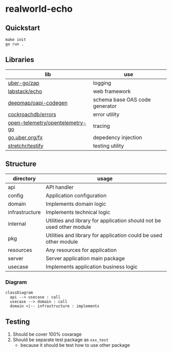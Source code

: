 # realworld-echo

## Quickstart

```console
make init
go run .
```

## Libraries

| lib                                                                                   | use                            |
| ------------------------------------------------------------------------------------- | ------------------------------ |
| [uber-go/zap](https://github.com/uber-go/zap)                                         | logging                        |
| [labstack/echo](https://github.com/labstack/echo)                                     | web framework                  |
| [deepmap/oapi-codegen](https://github.com/deepmap/oapi-codegen)                       | schema base OAS code generator |
| [cockroachdb/errors](https://github.com/cockroachdb/errors)                           | error utility                  |
| [open-telemetry/opentelemetry-go](https://github.com/open-telemetry/opentelemetry-go) | tracing                        |
| [go.uber.org/fx](https://uber-go.github.io/fx/)                                       | depedency injection            |
| [stretchr/testify](https://github.com/stretchr/testify)                               | testing utility                |

## Structure

| directory      | usage                                                                 |
| -------------- | --------------------------------------------------------------------- |
| api            | API handler                                                           |
| config         | Application configuration                                             |
| domain         | Implements domain logic                                               |
| infrastructure | Implements technical logic                                            |
| internal       | Utilities and library for application should not be used other module |
| pkg            | Utilities and library for application could be used other module      |
| resources      | Any resources for application                                         |
| server         | Server application main package                                       |
| usecase        | Implements application business logic                                 |

### Diagram

```mermaid
classDiagram
  api --> usecase : call
  usecase --> domain : call
  domain <|-- infrastructure : implements
```

## Testing

1. Should be cover 100% covarage
1. Should be separate test package as `xxx_test`
   - because it should be test how to use other package
